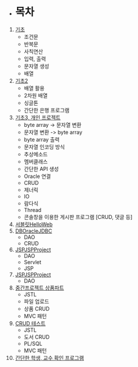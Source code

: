 - # 목차
1. [기초](https://github.com/GoonManDoo/javaBasal/tree/master/HelloWorld/src/com)
    - 조건문
    - 반복문
    - 사칙연산
    - 입력, 출력
    - 문자열 생성
    - 배열
2. [기초2](https://github.com/GoonManDoo/javaBasal/tree/master/HelloJava/src/com)
    - 배열 활용
    - 2차원 배열
    - 싱글톤
    - 간단한 은행 프로그램
3. [기초3, 개인 프로젝트](https://github.com/GoonManDoo/javaBasal/tree/master/P2022-03-21/src/com/edu)
    - byte array -> 문자열 변환
    - 문자열 변환 -> byte array
    - byte array 출력
    - 문자열 인코딩 방식
    - 추상메소드
    - 멤버클래스
    - 간단한 API 생성
    - Oracle 연결
    - CRUD
    - 제너릭
    - IO
    - 람다식
    - Thread
    - 콘솔창을 이용한 게시판 프로그램 [CRUD, 댓글 등]
4. [서블릿HelloWeb](https://github.com/GoonManDoo/javaBasal/tree/master/HelloWeb)
5. [DBOracleJDBC](https://github.com/GoonManDoo/javaBasal/tree/master/OracleJDBC)
    - DAO
    - CRUD
6. [JSPJSPProject](https://github.com/GoonManDoo/javaBasal/tree/master/JSPProject)
    - DAO
    - Servlet
    - JSP
7. [JSPJSPProject](https://github.com/GoonManDoo/javaBasal/tree/master/JSPProject)
    - DAO
8. [중간프로젝트 상품파트](https://github.com/GoonManDoo/javaBasal/tree/master/middleeInsert)
    - JSTL
    - 파일 업로드
    - 상품 CRUD
    - MVC 패턴
9. [CRUD 테스트](https://github.com/GoonManDoo/javaBasal/tree/master/T20220510)
    - JSTL
    - 도서 CRUD
    - PL/SQL
    - MVC 패턴
10. [간단한 학생, 교수 확인 프로그램](https://github.com/GoonManDoo/javaBasal/tree/master/P20220401)
